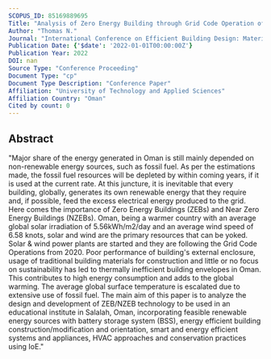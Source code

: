 ```yaml
---
SCOPUS_ID: 85169889695
Title: "Analysis of Zero Energy Building through Grid Code Operation of PV Solar and Squall Energy Systems in Oman"
Author: "Thomas N."
Journal: "International Conference on Efficient Building Design: Material and HVAC Equipment Technologies"
Publication Date: {'$date': '2022-01-01T00:00:00Z'}
Publication Year: 2022
DOI: nan
Source Type: "Conference Proceeding"
Document Type: "cp"
Document Type Description: "Conference Paper"
Affiliation: "University of Technology and Applied Sciences"
Affiliation Country: "Oman"
Cited by count: 0
---
```


## Abstract
"Major share of the energy generated in Oman is still mainly depended on non-renewable energy sources, such as fossil fuel. As per the estimations made, the fossil fuel resources will be depleted by within coming years, if it is used at the current rate. At this juncture, it is inevitable that every building, globally, generates its own renewable energy that they require and, if possible, feed the excess electrical energy produced to the grid. Here comes the importance of Zero Energy Buildings (ZEBs) and Near Zero Energy Buildings (NZEBs). Oman, being a warmer country with an average global solar irradiation of 5.56kWh/m2/day and an average wind speed of 6.58 knots, solar and wind are the primary resources that can be yoked. Solar & wind power plants are started and they are following the Grid Code Operations from 2020. Poor performance of building's external enclosure, usage of traditional building materials for construction and little or no focus on sustainability has led to thermally inefficient building envelopes in Oman. This contributes to high energy consumption and adds to the global warming. The average global surface temperature is escalated due to extensive use of fossil fuel. The main aim of this paper is to analyze the design and development of ZEB/NZEB technology to be used in an educational institute in Salalah, Oman, incorporating feasible renewable energy sources with battery storage system (BSS), energy efficient building construction/modification and orientation, smart and energy efficient systems and appliances, HVAC approaches and conservation practices using IoE."
